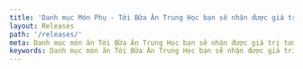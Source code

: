 ```yaml
---
title: 'Danh mục Món Phụ - Tới Bữa Ăn Trung Học bạn sẽ nhận được giá trị tương xứng'
layout: Releases
path: '/releases/'
meta: Danh mục món ăn Tới Bữa Ăn Trung Học bạn sẽ nhận được giá trị tương xứng
keywords: Danh mục món ăn Tới Bữa Ăn Trung Học bạn sẽ nhận được giá trị tương xứng
---
```

